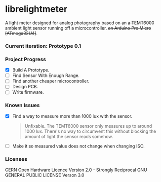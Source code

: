 # librelightmeter
A light meter designed for analog photography based on an ~~a TEMT6000~~ ambient light sensor running off a microcontroller. ~~an Arduino Pro Micro [ATmega32U4]~~.

### Current iteration: Prototype 0.1

### Project Progress
- [x] Build A Prototype.
- [ ] Find Sensor With Enough Range.
- [ ] Find another cheaper microcontroller.
- [ ] Design PCB.
- [ ] Write firmware.

### Known Issues
- [x] Find a way to measure more than 1000 lux with the sensor. 
  > Unfixable.
  > The TEMT6000 sensor only measures up to around 1000 lux. There's no way to circumvent this without blocking the amount of light the sensor reads somehow.
- [ ] Make it so measured value does not change when changing ISO.

### Licenses
CERN Open Hardware Licence Version 2.0 - Strongly Reciprocal
GNU GENERAL PUBLIC LICENSE Verson 3.0
